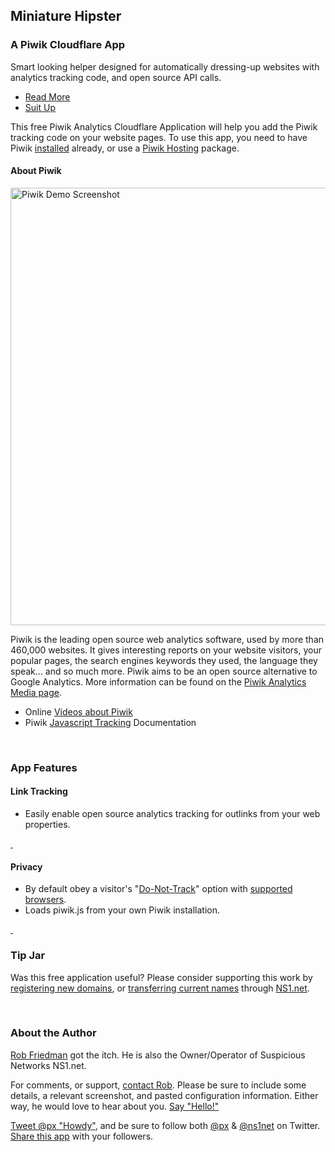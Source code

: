 ## Miniature Hipster 
### A Piwik Cloudflare App

Smart looking helper designed for automatically dressing-up websites with analytics tracking code, and open source API calls.

* [Read More](http://mh.variablesoftware.com/about/)
* [Suit Up](http://mh.variablesoftware.com/help/setup/)

This free Piwik Analytics Cloudflare Application will help you add the Piwik tracking code on your website pages. To use this app, you need to have Piwik [installed](http://piwik.org/docs/installation/) already, or use a [Piwik Hosting](http://piwik.org/hosting/) package.


#### About Piwik

<img width="700" alt="Piwik Demo Screenshot" title="Piwik Demo Screenshot" src="/images/apps/piwik_analytics/piwik_analytics_demo_screenshot_1.png"/>

Piwik is the leading open source web analytics software, used by more than 460,000 websites. It gives interesting reports on your website visitors, your popular pages, the search engines keywords they used, the language they speak... and so much more. Piwik aims to be an open source alternative to Google Analytics.
More information can be found on the [Piwik Analytics Media page](https://piwik.org/media/).

* Online [Videos about Piwik](https://piwik.org/blog/category/videos/)
* Piwik [Javascript Tracking](https://piwik.org/docs/javascript-tracking/) Documentation



<a name="features">&nbsp;</a>

### App Features

#### Link Tracking
* Easily enable open source analytics tracking for outlinks from your web properties.



<a name="privacy" href="#privacy">&nbsp;</a>

#### Privacy
* By default obey a visitor's "[Do-Not-Track](https://www.eff.org/issues/do-not-track)" option with [supported browsers](https://ie.microsoft.com/testdrive/browser/donottrack/default.html).
* Loads piwik.js from your own Piwik installation.


<a name="tip-jar" href="#tip-jar">&nbsp;</a>

### Tip Jar
Was this free application useful? Please consider supporting this work by [registering new domains](http://ns1.net/en/domains/new/?utm_campaign=cloudflare&utm_src=cfapp_pa&utm_medium=web&utm_content=tip-jar), or [transferring current names](http://ns1.net/en/domains/transfer/?utm_campaign=cloudflare&utm_src=cfapp_pa&utm_medium=web&utm_content=tip-jar) through [NS1.net](http://ns1.net/?utm_campaign=cloudflare&utm_src=cfapp_pa&utm_medium=web&utm_content=tip-jar).


<a name="author">&nbsp;</a>

### About the Author
[Rob Friedman](http://playerx.net/?utm_campaign=cloudflare&utm_src=cfapp_pa&utm_medium=web&utm_content=me) got the itch. He is also the Owner/Operator of Suspicious Networks NS1.net.

For comments, or support, [contact Rob](http://playerx.net/contact/?utm_campaign=cloudflare&utm_src=cfapp_pa&utm_medium=web&utm_content=contact). Please be sure to include some details, a relevant screenshot, and pasted configuration information. Either way, he would love to hear about you. [Say "Hello!"](http://playerx.net/contact/?utm_campaign=cloudflare&utm_src=cfapp_pa&utm_medium=web&utm_content=hello)

<a href="https://twitter.com/intent/tweet?user_id=3288&hashtags=piwik&text=Howdy&related=px%3ARob,piwik%3AFree%20Web%20Analytics%20Software&">Tweet @px "Howdy"</a>, and be sure to follow both <a href="https://twitter.com/intent/user?user_id=3288">@px</a> &amp; <a href="https://twitter.com/intent/user?user_id=33195609">@ns1net</a> on Twitter.
<a href="https://twitter.com/intent/tweet?hashtags=opensource&text=Miniature%20Hipster,%20a%20simple%20%40Piwik%20web%20%23analytics%20companion%20for%20%40CloudFlare%20Apps&via=px&related=px,piwik,cloudflare&url=https://www.cloudflare.com/apps/piwik_analytics">Share this app</a> with your followers.



